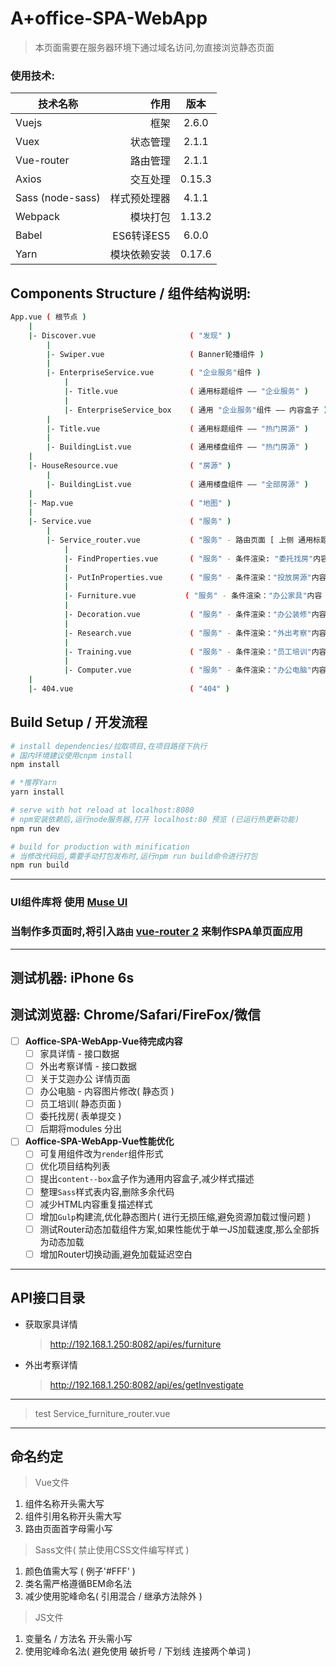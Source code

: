 # A+office-SPA-WebApp

> 本页面需要在服务器环境下通过域名访问,勿直接浏览静态页面

### 使用技术:
| 技术名称        | 作用   |  版本  |
| --------   | -----:  | :----:  |
| Vuejs     | 框架 |   2.6.0     |
| Vuex        |  状态管理   |   2.1.1   |
| Vue-router        |    路由管理    |  2.1.1  |
| Axios        |    交互处理   |  0.15.3  |
| Sass (node-sass)       |    样式预处理器    |  4.1.1  |
| Webpack        |    模块打包    |  1.13.2  |
| Babel        |    ES6转译ES5    |  6.0.0  |
| Yarn        |    模块依赖安装    |  0.17.6  |

## Components Structure / 组件结构说明:

```bash
App.vue ( 根节点 )
    |
    |- Discover.vue                     ( "发现" )
        |
        |- Swiper.vue                   ( Banner轮播组件 )
        |
        |- EnterpriseService.vue        ( "企业服务"组件 )
            |
            |- Title.vue                ( 通用标题组件 —— "企业服务" )
            |
            |- EnterpriseService_box    ( 通用 "企业服务"组件 —— 内容盒子 )
        |
        |- Title.vue                    ( 通用标题组件 —— "热门房源" )
        |
        |- BuildingList.vue             ( 通用楼盘组件 —— "热门房源" )
    |
    |- HouseResource.vue                ( "房源" )
        |
        |- BuildingList.vue             ( 通用楼盘组件 —— "全部房源" )
    |
    |- Map.vue                          ( "地图" )
    |
    |- Service.vue                      ( "服务" )
        |
        |- Service_router.vue           ( "服务" - 路由页面 [ 上侧 通用标题组件; 下侧内容 根据  $route.params.id  传递来的ID值进行条件渲染  ] )
            |
            |- FindProperties.vue       ( "服务" - 条件渲染: "委托找房"内容 )
            |
            |- PutInProperties.vue      ( "服务" - 条件渲染："投放房源"内容 )
            |
            |- Furniture.vue           ( "服务" - 条件渲染："办公家具"内容 )
            |
            |- Decoration.vue           ( "服务" - 条件渲染："办公装修"内容 )
            |
            |- Research.vue             ( "服务" - 条件渲染："外出考察"内容 )
            |
            |- Training.vue             ( "服务" - 条件渲染："员工培训"内容 —— 静态页 )
            |
            |- Computer.vue             ( "服务" - 条件渲染："办公电脑"内容 —— 静态页 )
    |
    |- 404.vue                          ( "404" )
```

## Build Setup / 开发流程

``` bash
# install dependencies/拉取项目,在项目路径下执行
# 国内环境建议使用cnpm install
npm install

# *推荐Yarn
yarn install

# serve with hot reload at localhost:8080
# npm安装依赖后,运行node服务器,打开 localhost:80 预览 (已运行热更新功能)
npm run dev

# build for production with minification
# 当修改代码后,需要手动打包发布时,运行npm run build命令进行打包
npm run build
```

***

### UI组件库将 使用 [Muse UI](https://museui.github.io/#/index)

### 当制作多页面时,将引入`路由` [vue-router 2](http://router.vuejs.org/zh-cn/) 来制作SPA单页面应用

***

## 测试机器: iPhone 6s

## 测试浏览器: Chrome/Safari/FireFox/微信

- [ ] **Aoffice-SPA-WebApp-Vue待完成内容**
    - [ ] 家具详情 - 接口数据
    - [ ] 外出考察详情 - 接口数据
    - [ ] 关于艾迦办公 详情页面
    - [ ] 办公电脑 - 内容图片修改( 静态页 )
    - [ ] 员工培训( 静态页面 )
    - [ ] 委托找房( 表单提交 )
    - [ ] 后期将modules 分出
- [ ] **Aoffice-SPA-WebApp-Vue性能优化**
    - [ ] 可复用组件改为`render`组件形式
    - [ ] 优化项目结构列表
    - [ ] 提出`content--box`盒子作为通用内容盒子,减少样式描述
    - [ ] 整理`Sass`样式表内容,删除多余代码
    - [ ] 减少HTML内容重复描述样式
    - [ ] 增加`Gulp`构建流,优化静态图片( 进行无损压缩,避免资源加载过慢问题 )
    - [ ] 测试Router动态加载组件方案,如果性能优于单一JS加载速度,那么全部拆为动态加载
    - [ ] 增加Router切换动画,避免加载延迟空白

***

## API接口目录
* 获取家具详情
    > http://192.168.1.250:8082/api/es/furniture

* 外出考察详情
    > http://192.168.1.250:8082/api/es/getInvestigate

***
> test Service_furniture_router.vue

***

## 命名约定
> Vue文件

1. 组件名称开头需大写
2. 组件引用名称开头需大写
3. 路由页面首字母需小写

> Sass文件( 禁止使用CSS文件编写样式 )
1. 颜色值需大写 ( 例子'#FFF' )
2. 类名需严格遵循BEM命名法
3. 减少使用驼峰命名( 引用混合 / 继承方法除外 )

> JS文件
1. 变量名 / 方法名 开头需小写
2. 使用驼峰命名法( 避免使用 破折号 / 下划线 连接两个单词 )
